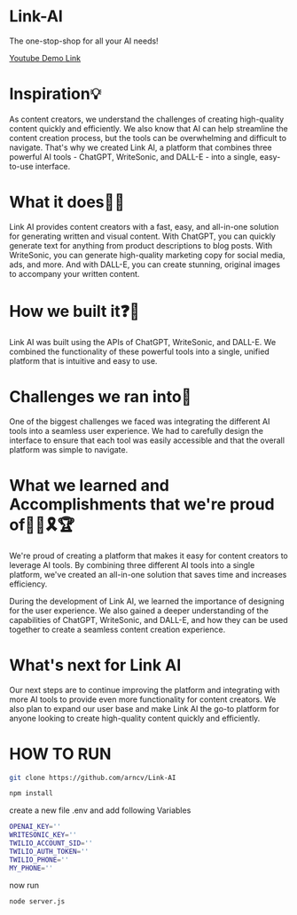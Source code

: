 # Link-AI
The one-stop-shop for all your AI needs!

[Youtube Demo Link](https://www.youtube.com/watch?v=fHtVa8yDtbY)

# Inspiration💡

As content creators, we understand the challenges of creating high-quality content quickly and efficiently. We also know that AI can help streamline the content creation process, but the tools can be overwhelming and difficult to navigate. That's why we created Link AI, a platform that combines three powerful AI tools - ChatGPT, WriteSonic, and DALL-E - into a single, easy-to-use interface.

# What it does💪🦈

Link AI provides content creators with a fast, easy, and all-in-one solution for generating written and visual content. With ChatGPT, you can quickly generate text for anything from product descriptions to blog posts. With WriteSonic, you can generate high-quality marketing copy for social media, ads, and more. And with DALL-E, you can create stunning, original images to accompany your written content.

# How we built it❓🧠

Link AI was built using the APIs of ChatGPT, WriteSonic, and DALL-E. We combined the functionality of these powerful tools into a single, unified platform that is intuitive and easy to use.

# Challenges we ran into🧗

One of the biggest challenges we faced was integrating the different AI tools into a seamless user experience. We had to carefully design the interface to ensure that each tool was easily accessible and that the overall platform was simple to navigate.

# What we learned and Accomplishments that we're proud of👨‍🎓🎗️🏆

We're proud of creating a platform that makes it easy for content creators to leverage AI tools. By combining three different AI tools into a single platform, we've created an all-in-one solution that saves time and increases efficiency.

During the development of Link AI, we learned the importance of designing for the user experience. We also gained a deeper understanding of the capabilities of ChatGPT, WriteSonic, and DALL-E, and how they can be used together to create a seamless content creation experience.

# What's next for Link AI

Our next steps are to continue improving the platform and integrating with more AI tools to provide even more functionality for content creators. We also plan to expand our user base and make Link AI the go-to platform for anyone looking to create high-quality content quickly and efficiently.

# HOW TO RUN 

``` bash
git clone https://github.com/arncv/Link-AI 
```
```bash
npm install
```
create a new file .env and add following Variables
```bash
OPENAI_KEY=''
WRITESONIC_KEY=''
TWILIO_ACCOUNT_SID=''
TWILIO_AUTH_TOKEN=''
TWILIO_PHONE=''
MY_PHONE=''
```

now run 

```bash
node server.js
```
